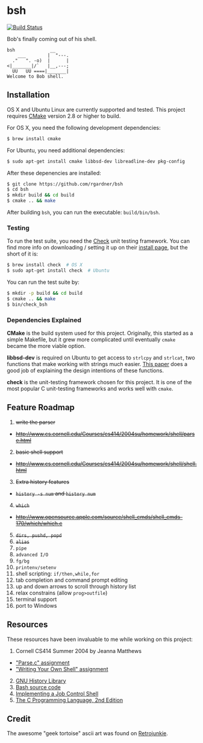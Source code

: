 # bsh
[![Build Status](https://travis-ci.org/rgardner/bsh.svg?branch=master)](https://travis-ci.org/rgardner/bsh)

Bob's finally coming out of his shell.

```
bsh             __
    ___        |  "---.
  ."   ". -o)  |      |
<|_______|/`   |__,---;
  UU   UU ====|_______|
Welcome to Bob shell.
```

## Installation
OS X and Ubuntu Linux are currently supported and tested. This project
requires [CMake](https://cmake.org/) version 2.8 or higher to build.

For OS X, you need the following development dependencies:
```sh
$ brew install cmake
```

For Ubuntu, you need additional dependencies:
```sh
$ sudo apt-get install cmake libbsd-dev libreadline-dev pkg-config
```

After these depenencies are installed:
```bash
$ git clone https://github.com/rgardner/bsh
$ cd bsh
$ mkdir build && cd build
$ cmake .. && make
```

After building `bsh`, you can run the executable: `build/bin/bsh`.

### Testing
To run the test suite, you need the [Check](http://check.sourceforge.net/) unit
testing framework. You can find more info on downloading / setting it up on
their [install page](http://check.sourceforge.net/web/install.html), but the
short of it is:
```bash
$ brew install check  # OS X
$ sudo apt-get install check  # Ubuntu
```

You can run the test suite by:
```sh
$ mkdir -p build && cd build
$ cmake .. && make
$ bin/check_bsh
```

### Dependencies Explained
**CMake** is the build system used for this project. Originally, this started as
a simple Makefile, but it grew more complicated until eventually `cmake` became
the more viable option.

**libbsd-dev** is required on Ubuntu to get access to `strlcpy` and `strlcat`,
two functions that make working with strings much easier. [This
paper](https://www.sudo.ws/todd/papers/strlcpy.html) does a good job of
explaining the design intentions of these functions.

**check** is the unit-testing framework chosen for this project. It is one of
the most popular C unit-testing frameworks and works well with `cmake`.


## Feature Roadmap
1. ~~write the parser~~
  - ~~http://www.cs.cornell.edu/Courses/cs414/2004su/homework/shell/parse.html~~
2. ~~basic shell support~~
  - ~~http://www.cs.cornell.edu/Courses/cs414/2004su/homework/shell/shell.html~~
3. ~~Extra history features~~
  - ~~`history -s num` and `history num`~~
4. ~~`which`~~
  - ~~http://www.opensource.apple.com/source/shell_cmds/shell_cmds-170/which/which.c~~
5. ~~`dirs, pushd, popd`~~
6. ~~`alias`~~
7. `pipe`
8. `advanced I/O`
9. `fg/bg`
10. `printenv/setenv`
11. shell scripting: `if/then,while,for`
12. tab completion and command prompt editing
13. up and down arrows to scroll through history list
14. relax constrains (allow `prog>outfile`)
15. terminal support
16. port to Windows

## Resources
These resources have been invaluable to me while working on this project:

1. Cornell CS414 Summer 2004 by Jeanna Matthews
  - ["Parse.c" assignment](http://www.cs.cornell.edu/Courses/cs414/2004su/homework/shell/parse.html)
  - ["Writing Your Own Shell" assignment](http://www.cs.cornell.edu/Courses/cs414/2004su/homework/shell/shell.html)
2. [GNU History Library](http://cnswww.cns.cwru.edu/php/chet/readline/history.html)
3. [Bash source code](https://ftp.gnu.org/gnu/bash/)
4. [Implementing a Job Control Shell](http://www.gnu.org/software/libc/manual/html_node/Implementing-a-Shell.html#Implementing-a-Shell)
5. [The C Programming Language, 2nd
   Edition](http://smile.amazon.com/dp/0131103628/ref=cm_sw_r_tw_dp_.lqevb1B3CJ24)

## Credit
The awesome "geek tortoise" ascii art was found on
[Retrojunkie](http://www.retrojunkie.com/asciiart/animals/turtles.htm).
